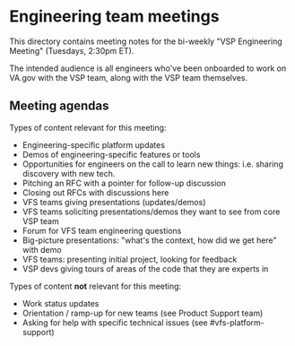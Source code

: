 # Engineering team meetings

This directory contains meeting notes for the bi-weekly "VSP Engineering Meeting" \(Tuesdays, 2:30pm ET\).

The intended audience is all engineers who've been onboarded to work on VA.gov with the VSP team, along with the VSP team themselves.

## Meeting agendas

Types of content relevant for this meeting:

* Engineering-specific platform updates
* Demos of engineering-specific features or tools
* Opportunities for engineers on the call to learn new things: i.e. sharing discovery with new tech.
* Pitching an RFC with a pointer for follow-up discussion
* Closing out RFCs with discussions here
* VFS teams giving presentations \(updates/demos\)
* VFS teams soliciting presentations/demos they want to see from core VSP team
* Forum for VFS team engineering questions
* Big-picture presentations: "what's the context, how did we get here" with demo
* VFS teams: presenting initial project, looking for feedback
* VSP devs giving tours of areas of the code that they are experts in

Types of content **not** relevant for this meeting:

* Work status updates
* Orientation / ramp-up for new teams \(see Product Support team\)
* Asking for help with specific technical issues \(see \#vfs-platform-support\)

